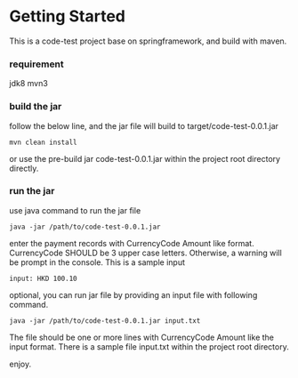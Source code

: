 # Getting Started

This is a code-test project base on springframework, and build with maven.

### requirement
jdk8 mvn3

### build the jar 
follow the below line, and the jar file will build to target/code-test-0.0.1.jar
```shell
mvn clean install
```
or use the pre-build jar code-test-0.0.1.jar within the project root directory directly.

### run the jar
use java command to run the jar file
```shell
java -jar /path/to/code-test-0.0.1.jar
```
enter the payment records with CurrencyCode Amount like format. CurrencyCode SHOULD be 3 upper case letters. Otherwise, a warning will be prompt in the console. This is a sample input
```shell
input: HKD 100.10
```
optional, you can run jar file by providing an input file with following command. 
```shell
java -jar /path/to/code-test-0.0.1.jar input.txt
```
The file should be one or more lines with CurrencyCode Amount like the input format. There is a sample file input.txt within the project root directory.

enjoy.